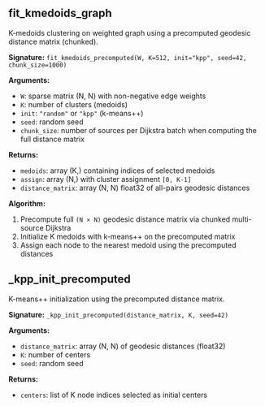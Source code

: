 ## fit_kmedoids_graph

K-medoids clustering on weighted graph using a precomputed geodesic distance matrix (chunked).

**Signature:** `fit_kmedoids_precomputed(W, K=512, init="kpp", seed=42, chunk_size=1000)`

**Arguments:**
- `W`: sparse matrix (N, N) with non-negative edge weights
- `K`: number of clusters (medoids)
- `init`: `"random"` or `"kpp"` (k-means++)
- `seed`: random seed
- `chunk_size`: number of sources per Dijkstra batch when computing the full distance matrix

**Returns:**
- `medoids`: array (K,) containing indices of selected medoids
- `assign`: array (N,) with cluster assignment `[0, K-1]`
- `distance_matrix`: array (N, N) float32 of all-pairs geodesic distances

**Algorithm:**
1. Precompute full `(N × N)` geodesic distance matrix via chunked multi-source Dijkstra
2. Initialize K medoids with k-means++ on the precomputed matrix
3. Assign each node to the nearest medoid using the precomputed distances


## _kpp_init_precomputed

K-means++ initialization using the precomputed distance matrix.

**Signature:** `_kpp_init_precomputed(distance_matrix, K, seed=42)`

**Arguments:**
- `distance_matrix`: array (N, N) of geodesic distances (float32)
- `K`: number of centers
- `seed`: random seed

**Returns:**
- `centers`: list of K node indices selected as initial centers
